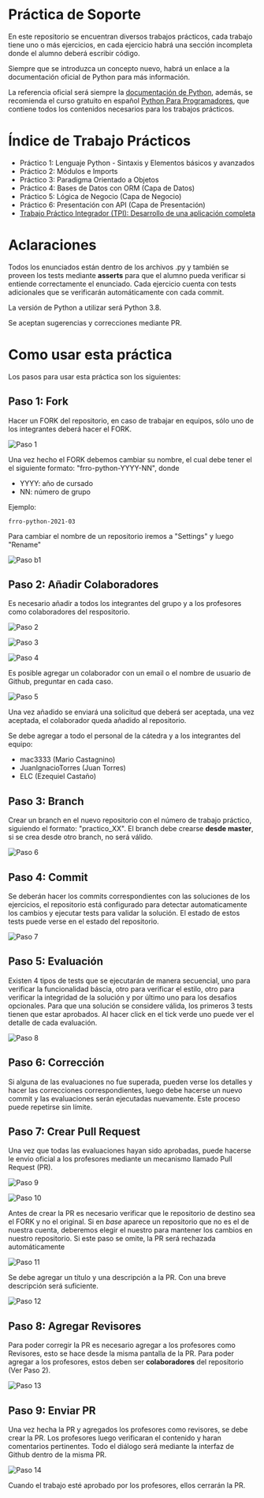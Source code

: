 # Práctica de Soporte

En este repositorio se encuentran diversos trabajos prácticos, cada trabajo tiene uno o más ejercicios, en cada ejercicio habrá una sección incompleta donde el alumno deberá escribir código. 

Siempre que se introduzca un concepto nuevo, habrá un enlace a la documentación oficial de Python para más información.

La referencia oficial será siempre la [documentación de Python](https://docs.python.org/es/3/), además, se recomienda el curso gratuito en español [Python Para Programadores](https://www.youtube.com/playlist?list=PL6L8P83xTjQ43lioPhb7liCeg5fe6ucaE), que contiene todos los contenidos necesarios para los trabajos prácticos.

# Índice de Trabajo Prácticos

- Práctico 1: Lenguaje Python - Sintaxis y Elementos básicos y avanzados
- Práctico 2: Módulos e Imports
- Práctico 3: Paradigma Orientado a Objetos
- Práctico 4: Bases de Datos con ORM (Capa de Datos)
- Práctico 5: Lógica de Negocio (Capa de Negocio)
- Práctico 6: Presentación con API (Capa de Presentación)
- [Trabajo Práctico Integrador (TPI): Desarrollo de una aplicación completa](TPI/README.md)

# Aclaraciones

Todos los enunciados están dentro de los archivos .py y también se proveen los tests mediante **asserts** para que el alumno pueda verificar si entiende correctamente el enunciado. Cada ejercicio cuenta con tests adicionales que se verificarán automáticamente con cada commit.

La versión de Python a utilizar será Python 3.8.

Se aceptan sugerencias y correcciones mediante PR.


# Como usar esta práctica

Los pasos para usar esta práctica son los siguientes:

## Paso 1: Fork

Hacer un FORK del repositorio, en caso de trabajar en equipos, sólo uno de los integrantes deberá hacer el FORK.

![Paso 1](images/paso_01.png)

Una vez hecho el FORK debemos cambiar su nombre, el cual debe tener el el siguiente formato: "frro-python-YYYY-NN", donde

- YYYY: año de cursado
- NN: número de grupo

Ejemplo:

    frro-python-2021-03

Para cambiar el nombre de un repositorio iremos a "Settings" y luego "Rename"

![Paso b1](images/paso_01_b.png)

## Paso 2: Añadir Colaboradores

Es necesario añadir a todos los integrantes del grupo y a los profesores como colaboradores del respositorio. 

![Paso 2](images/paso_02.png)

![Paso 3](images/paso_03.png)

![Paso 4](images/paso_04.png)

Es posible agregar un colaborador con un email o el nombre de usuario de Github, preguntar en cada caso.

![Paso 5](images/paso_05.png)

Una vez añadido se enviará una solicitud que deberá ser aceptada, una vez aceptada, el colaborador queda añadido al repositorio.

Se debe agregar a todo el personal de la cátedra y a los integrantes del equipo:

- mac3333 (Mario Castagnino)
- JuanIgnacioTorres (Juan Torres)
- ELC (Ezequiel Castaño)


## Paso 3: Branch

Crear un branch en el nuevo repositorio con el número de trabajo práctico, siguiendo el formato: "practico_XX". El branch debe crearse **desde master**, si se crea desde otro branch, no será válido.

![Paso 6](images/paso_06.png)

## Paso 4: Commit

Se deberán hacer los commits correspondientes con las soluciones de los ejercicios, el repositorio está configurado para detectar automaticamente los cambios y ejecutar tests para validar la solución. El estado de estos tests puede verse en el estado del repositorio.

![Paso 7](images/paso_07.png)

## Paso 5: Evaluación

Existen 4 tipos de tests que se ejecutarán de manera secuencial, uno para verificar la funcionalidad báscia, otro para verificar el estilo, otro para verificar la integridad de la solución y por último uno para los desafios opcionales. Para que una solución se considere válida, los primeros 3 tests tienen que estar aprobados. Al hacer click en el tick verde uno puede ver el detalle de cada evaluación.

![Paso 8](images/paso_08.png)

## Paso 6: Corrección

Si alguna de las evaluaciones no fue superada, pueden verse los detalles y hacer las correcciones correspondientes, luego debe hacerse un nuevo commit y las evaluaciones serán ejecutadas nuevamente. Este proceso puede repetirse sin límite.

## Paso 7: Crear Pull Request

Una vez que todas las evaluaciones hayan sido aprobadas, puede hacerse le envio oficial a los profesores mediante un mecanismo llamado Pull Request (PR).

![Paso 9](images/paso_09.png)

![Paso 10](images/paso_10.png)

Antes de crear la PR es necesario verificar que le repositorio de destino sea el FORK y no el original. Si en *base* aparece un repositorio que no es el de nuestra cuenta, deberemos elegir el nuestro para mantener los cambios en nuestro repositorio. Si este paso se omite, la PR será rechazada automáticamente

![Paso 11](images/paso_11.png)

Se debe agregar un título y una descripción a la PR. Con una breve descripción será suficiente.

![Paso 12](images/paso_12.png)


## Paso 8: Agregar Revisores

Para poder corregir la PR es necesario agregar a los profesores como Revisores, esto se hace desde la misma pantalla de la PR. Para poder agregar a los profesores, estos deben ser **colaboradores** del repositorio (Ver Paso 2).

![Paso 13](images/paso_13.png)

## Paso 9: Enviar PR

Una vez hecha la PR y agregados los profesores como revisores, se debe crear la PR. Los profesores luego verificaran el contenido y haran comentarios pertinentes. Todo el diálogo será mediante la interfaz de Github dentro de la misma PR.

![Paso 14](images/paso_14.png)

Cuando el trabajo esté aprobado por los profesores, ellos cerrarán la PR.

